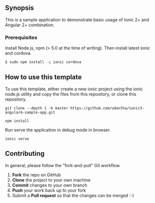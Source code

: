 ## Synopsis

This is a sample application to demonstrate basic usage of Ionic 2+ and Angular 2+ combination.

### Prerequisites

Install Node.js, npm (> 5.0 at the time of writing). Then install latest ionic and cordova.

```bash
$ sudo npm install -g ionic cordova
```

## How to use this template

To use this template, either create a new ionic project using the ionic node.js utility and copy the files from this repository, or clone this repository.

```
git clone --depth 1 -b master https://github.com/udantha/ionic3-angular4-sample-app.git

npm install
```

Run serve the application in debug mode in browser.
```
ionic serve
```

## Contributing

In general, please follow the "fork-and-pull" Git workflow.

 1. **Fork** the repo on GitHub
 2. **Clone** the project to your own machine
 3. **Commit** changes to your own branch
 4. **Push** your work back up to your fork
 5. Submit a **Pull request** so that the changes can be merged :-)
